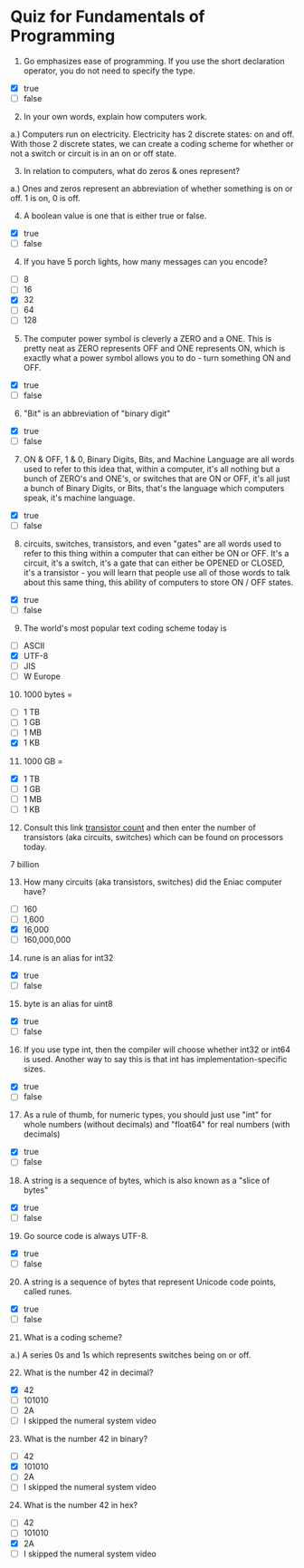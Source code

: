 # Quiz for Fundamentals of Programming

1. Go emphasizes ease of programming. If you use the short declaration operator, you do not need to specify the type. 

  - [x] true
  - [ ] false

2. In your own words, explain how computers work.  

a.) Computers run on electricity. Electricity has 2 discrete states: on and off. With those 2 discrete states, we can create a coding scheme for whether or not a switch or circuit is in an on or off state.

3. In relation to computers, what do zeros & ones represent?  

a.) Ones and zeros represent an abbreviation of whether something is on or off. 1 is on, 0 is off.

4. A boolean value is one that is either true or false.

  - [x] true
  - [ ] false

4. If you have 5 porch lights, how many messages can you encode?  

  - [ ] 8
  - [ ] 16
  - [x] 32
  - [ ] 64
  - [ ] 128
  
5. The computer power symbol is cleverly a ZERO and a ONE. This is pretty neat as ZERO represents OFF and ONE represents ON, which is exactly what a power symbol allows you to do - turn something ON and OFF.  

  - [x] true
  - [ ] false

6. "Bit" is an abbreviation of "binary digit"  

  - [x] true
  - [ ] false

7. ON & OFF, 1 & 0, Binary Digits, Bits, and Machine Language are all words used to refer to this idea that, within a computer, it's all nothing but a bunch of ZERO's and ONE's, or switches that are ON or OFF, it's all just a bunch of Binary Digits, or Bits, that's the language which computers speak, it's machine language.  

  - [x] true
  - [ ] false

8. circuits, switches, transistors, and even "gates" are all words used to refer to this thing within a computer that can either be ON or OFF. It's a circuit, it's a switch, it's a gate that can either be OPENED or CLOSED, it's a transistor - you will learn that people use all of those words to talk about this same thing, this ability of computers to store ON / OFF states.

  - [x] true
  - [ ] false

9. The world's most popular text coding scheme today is 

  - [ ] ASCII
  - [x] UTF-8
  - [ ] JIS
  - [ ] W Europe

10. 1000 bytes =

  - [ ] 1 TB
  - [ ] 1 GB
  - [ ] 1 MB
  - [x] 1 KB

11. 1000 GB = 

  - [x] 1 TB
  - [ ] 1 GB
  - [ ] 1 MB
  - [ ] 1 KB

12. Consult this link [transistor count](https://en.wikipedia.org/wiki/Transistor_count) and then enter the number of transistors (aka circuits, switches) which can be found on processors today.  

7 billion

13. How many circuits (aka transistors, switches) did the Eniac computer have?

  - [ ] 160
  - [ ] 1,600
  - [x] 16,000
  - [ ] 160,000,000

14. rune is an alias for int32

  - [x] true
  - [ ] false

15. byte is an alias for uint8

  - [x] true
  - [ ] false

16. If you use type int, then the compiler will choose whether int32 or int64 is used. Another way to say this is that int has implementation-specific sizes.

  - [x] true
  - [ ] false

17. As a rule of thumb, for numeric types, you should just use "int" for whole numbers (without decimals) and "float64" for real numbers (with decimals) 

  - [x] true
  - [ ] false

18. A string is a sequence of bytes, which is also known as a "slice of bytes"

  - [x] true
  - [ ] false

19. Go source code is always UTF-8. 

  - [x] true
  - [ ] false

20. A string is a sequence of bytes that represent Unicode code points, called runes.

  - [x] true
  - [ ] false

21. What is a coding scheme?

a.) A series 0s and 1s which represents switches being on or off.


22. What is the number 42 in decimal?

  - [x] 42 
  - [ ] 101010
  - [ ] 2A
  - [ ] I skipped the numeral system video

23. What is the number 42 in binary?

  - [ ] 42 
  - [x] 101010
  - [ ] 2A
  - [ ] I skipped the numeral system video

24. What is the number 42 in hex?

  - [ ] 42 
  - [ ] 101010
  - [x] 2A
  - [ ] I skipped the numeral system video
